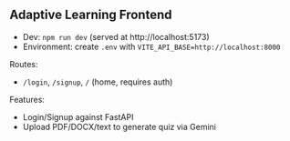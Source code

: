 ## Adaptive Learning Frontend

- Dev: `npm run dev` (served at http://localhost:5173)
- Environment: create `.env` with `VITE_API_BASE=http://localhost:8000`

Routes:
- `/login`, `/signup`, `/` (home, requires auth)

Features:
- Login/Signup against FastAPI
- Upload PDF/DOCX/text to generate quiz via Gemini
